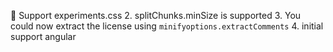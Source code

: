 👏 Support experiments.css
2. splitChunks.minSize is supported
3. You could now extract the license using `minifyoptions.extractComments`
4. initial support angular
